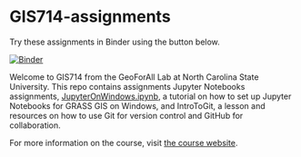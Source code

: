 # GIS714-assignments

Try these assignments in Binder using the button below.

[![Binder](https://camo.githubusercontent.com/581c077bdbc6ca6899c86d0acc6145ae85e9d80e6f805a1071793dbe48917982/68747470733a2f2f6d7962696e6465722e6f72672f62616467655f6c6f676f2e737667)](https://mybinder.org/v2/gh/ncsu-geoforall-lab/GIS714-assignments/main?urlpath=lab)

Welcome to GIS714 from the GeoForAll Lab at North Carolina State University. This repo contains assignments Jupyter Notebooks assignments, [JupyterOnWindows.ipynb](./GRASS_GIS_Foundations/JupyterOnWindows_Tutorial.ipynb), a tutorial on how to set up Jupyter Notebooks for GRASS GIS on Windows, and IntroToGit, a lesson and resources on how to use Git for version control and GitHub for collaboration.

For more information on the course, visit [the course website](https://ncsu-geoforall-lab.github.io/geospatial-simulations-course/).
